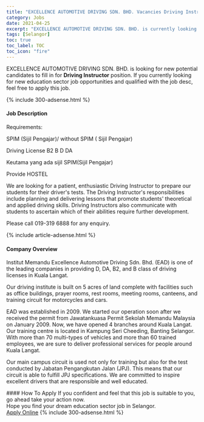 ```yaml
---
title: "EXCELLENCE AUTOMOTIVE DRIVING SDN. BHD. Vacancies Driving Instructor" 
category: Jobs 
date: 2021-04-25 
excerpt: "EXCELLENCE AUTOMOTIVE DRIVING SDN. BHD. is currently looking for suitable person to fill in the Driving Instructor which positioned at Selangor" 
tags: [Selangor] 
toc: true 
toc_label: TOC 
toc_icon: "fire" 
--- 
```


<p>EXCELLENCE AUTOMOTIVE DRIVING SDN. BHD. is looking for new potential candidates to fill in for <b>Driving Instructor</b> position. If you currently looking for new education sector job opportunities and qualified with the job desc, feel free to apply this job.
</p>{% include 300-adsense.html %} 
<div><div><h4>Job Description</h4></div><div><div><span><div><p>Requirements:</p><p>SPIM (Sijil Pengajar)/ without SPIM ( Sijil Pengajar)</p><p>Driving License B2 B D DA</p><p>Keutama yang ada sijil SPIM(Sijil Pengajar)</p><p>Provide HOSTEL</p><p>We are looking for a patient, enthusiastic Driving Instructor to prepare our students for their driver's tests. The Driving Instructor's responsibilities include planning and delivering lessons that promote students' theoretical and applied driving skills. Driving Instructors also communicate with students to ascertain which of their abilities require further development.</p><p>Please call 019-319 6888 for any enquiry.</p></div></span></div></div></div> 
{% include article-adsense.html %} 
<div><div><h4>Company Overview</h4></div><div><div><span><div><p>Institut Memandu Excellence Automotive Driving Sdn. Bhd. (EAD) is one of the leading companies in providing D, DA, B2, and B class of driving licenses in Kuala Langat.</p><p>Our driving institute is built on 5 acres of land complete with facilities such as office buildings, prayer rooms, rest rooms, meeting rooms, canteens, and training circuit for motorcycles and cars.&#160;</p><p>EAD was established in 2009. We started our operation soon after we received the permit from Jawatankuasa Permit Sekolah Memandu Malaysia on January 2009. Now, we have opened 4 branches around Kuala Langat. Our training centre is located in Kampung Seri Cheeding, Banting Selangor. With more than 70 multi-types of vehicles and more than 60 trained employees, we are sure to deliver professional services for people around Kuala Langat.</p><p>Our main campus circuit is used not only for training but also for the test conducted by Jabatan Pengangkutan Jalan (JPJ). This means that our circuit is able to fulfill JPJ specifications. We are committed to inspire excellent drivers that are responsible and well educated.</p></div></span></div></div></div> 
#### How To Apply 
If you confident and feel that this job is suitable to you, go ahead take your action now. <br/> 
Hope you find your dream education sector job in Selangor. <br/> 
<a href="https://www.jobstreet.com.my/en/job/driving-instructor-4546310?jobId=jobstreet-my-job-4546310" class="btn btn--info" target="_blank" rel="nofollow noopenner">Apply Online</a> 
{% include 300-adsense.html %} 